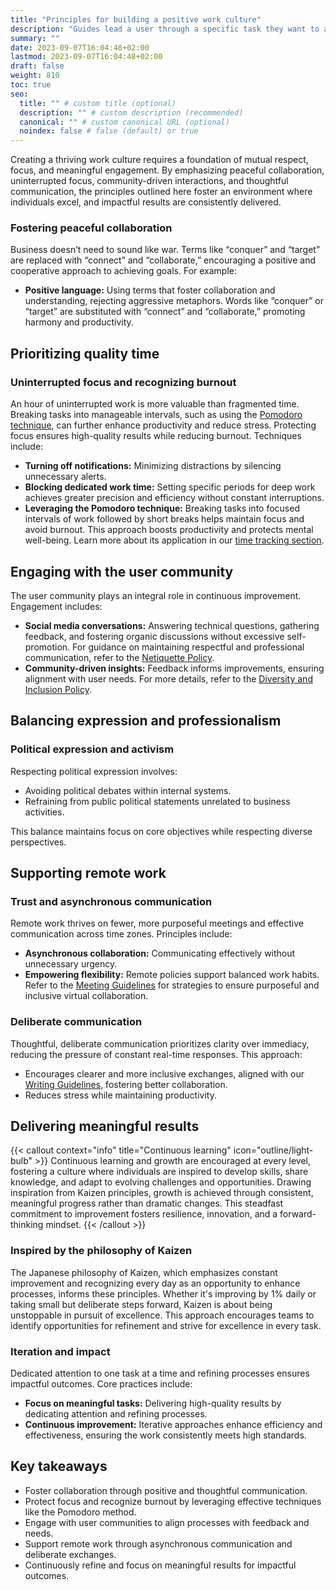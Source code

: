 ```yaml
---
title: "Principles for building a positive work culture"
description: "Guides lead a user through a specific task they want to accomplish, often with a sequence of steps."
summary: ""
date: 2023-09-07T16:04:48+02:00
lastmod: 2023-09-07T16:04:48+02:00
draft: false
weight: 810
toc: true
seo:
  title: "" # custom title (optional)
  description: "" # custom description (recommended)
  canonical: "" # custom canonical URL (optional)
  noindex: false # false (default) or true
---
```


Creating a thriving work culture requires a foundation of mutual respect, focus, and meaningful engagement. By emphasizing peaceful collaboration, uninterrupted focus, community-driven interactions, and thoughtful communication, the principles outlined here foster an environment where individuals excel, and impactful results are consistently delivered.

### Fostering peaceful collaboration

Business doesn’t need to sound like war. Terms like “conquer” and “target” are replaced with “connect” and “collaborate,” encouraging a positive and cooperative approach to achieving goals. For example:

- **Positive language:** Using terms that foster collaboration and understanding, rejecting aggressive metaphors. Words like “conquer” or “target” are substituted with “connect” and “collaborate,” promoting harmony and productivity.

## Prioritizing quality time

### Uninterrupted focus and recognizing burnout

An hour of uninterrupted work is more valuable than fragmented time. Breaking tasks into manageable intervals, such as using the [Pomodoro technique](#), can further enhance productivity and reduce stress. Protecting focus ensures high-quality results while reducing burnout. Techniques include:

- **Turning off notifications:** Minimizing distractions by silencing unnecessary alerts.
- **Blocking dedicated work time:** Setting specific periods for deep work achieves greater precision and efficiency without constant interruptions.
- **Leveraging the Pomodoro technique:** Breaking tasks into focused intervals of work followed by short breaks helps maintain focus and avoid burnout. This approach boosts productivity and protects mental well-being. Learn more about its application in our [time tracking section](#).

## Engaging with the user community

The user community plays an integral role in continuous improvement. Engagement includes:

- **Social media conversations:** Answering technical questions, gathering feedback, and fostering organic discussions without excessive self-promotion. For guidance on maintaining respectful and professional communication, refer to the [Netiquette Policy](#).
- **Community-driven insights:** Feedback informs improvements, ensuring alignment with user needs. For more details, refer to the [Diversity and Inclusion Policy](#).

## Balancing expression and professionalism

### Political expression and activism

Respecting political expression involves:

- Avoiding political debates within internal systems.
- Refraining from public political statements unrelated to business activities.

This balance maintains focus on core objectives while respecting diverse perspectives.

## Supporting remote work

### Trust and asynchronous communication

Remote work thrives on fewer, more purposeful meetings and effective communication across time zones. Principles include:

- **Asynchronous collaboration:** Communicating effectively without unnecessary urgency.
- **Empowering flexibility:** Remote policies support balanced work habits. Refer to the [Meeting Guidelines](#) for strategies to ensure purposeful and inclusive virtual collaboration.

### Deliberate communication

Thoughtful, deliberate communication prioritizes clarity over immediacy, reducing the pressure of constant real-time responses. This approach:

- Encourages clearer and more inclusive exchanges, aligned with our [Writing Guidelines](#), fostering better collaboration.
- Reduces stress while maintaining productivity.

## Delivering meaningful results

{{< callout context="info" title="Continuous learning" icon="outline/light-bulb" >}}
Continuous learning and growth are encouraged at every level, fostering a culture where individuals are inspired to develop skills, share knowledge, and adapt to evolving challenges and opportunities. Drawing inspiration from Kaizen principles, growth is achieved through consistent, meaningful progress rather than dramatic changes. This steadfast commitment to improvement fosters resilience, innovation, and a forward-thinking mindset.
{{< /callout >}}

### Inspired by the philosophy of Kaizen

The Japanese philosophy of Kaizen, which emphasizes constant improvement and recognizing every day as an opportunity to enhance processes, informs these principles. Whether it's improving by 1% daily or taking small but deliberate steps forward, Kaizen is about being unstoppable in pursuit of excellence. This approach encourages teams to identify opportunities for refinement and strive for excellence in every task.

### Iteration and impact

Dedicated attention to one task at a time and refining processes ensures impactful outcomes. Core practices include:

- **Focus on meaningful tasks:** Delivering high-quality results by dedicating attention and refining processes.
- **Continuous improvement:** Iterative approaches enhance efficiency and effectiveness, ensuring the work consistently meets high standards.

## Key takeaways

- Foster collaboration through positive and thoughtful communication.
- Protect focus and recognize burnout by leveraging effective techniques like the Pomodoro method.
- Engage with user communities to align processes with feedback and needs.
- Support remote work through asynchronous communication and deliberate exchanges.
- Continuously refine and focus on meaningful results for impactful outcomes.
